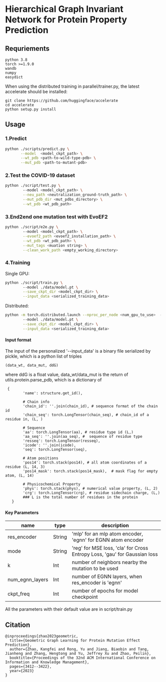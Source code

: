 # Hierarchical Graph Invariant Network for Protein Property Prediction

## Requriements
```
python 3.8
torch >=1.9.0
wandb
numpy
easydict
```


When using the distributed training in parallel/trainer.py, the latest accelerate should be installed:

```
git clone https://github.com/huggingface/accelerate
cd accelerate
python setup.py install
```


## Usage

### 1.Predict
```bash
python ./scripts/predict.py \
       --model  <model_ckpt_path> \
       --wt_pdb <path-to-wild-type-pdb> \
       --mut_pdb <path-to-mutant-pdb>
```


### 2.Test the COVID-19 dataset
```bash
python ./script/test.py \ 
        --model <model_ckpt_path> \
        --neu_path <neutralization_ground-truth_path> \
        --mut_pdb_dir <mut_pdbs_directory> \
        --wt_pdb <wt_pdb_path>
```
### 3.End2end one mutation test with EvoEF2

```bash
python ./script/e2e.py \ 
        --model <model_ckpt_path> \
        --evoef2_path <evoef2_installation_path> \
        --wt_pdb <wt_pdb_path> \
        --mut_tags <muation string> \
        --clean_work_path <empty_working_directory>
```

### 4.Training
Single GPU:

```bash
python ./script/train.py \ 
        --model ./data/model.pt \
        --save_ckpt_dir <model_ckpt_dir> \
        --input_data <serialized_training_data> 
```
Distributed:
```bash
python -m torch.distributed.launch --nproc_per_node <num_gpu_to_use>  --use_env --master_port 20654  ./script/train.py \ 
        --model ./data/model.pt \
        --save_ckpt_dir <model_ckpt_dir> \
        --input_data <serialized_training_data> 
```


#### Input format
The input of the personalized '--input_data' is a binary file 
serialized  by pickle, which is a python list of triples
```
(data_wt, data_mut, ddG)
```
where ddG is a float value,  data_wt/data_mut is the return of utils.protein.parse_pdb, which is a dictionary of 

```
 {
        'name': structure.get_id(),

        # Chain info
        'chain_id': ''.join(chain_id), # sequence format of the chain id
        'chain_seq': torch.LongTensor(chain_seq), # chain_id of a residue in, (L, )

        # Sequence
        'aa': torch.LongTensor(aa), # residue type id (L,)
        'aa_seq': ''.join(aa_seq), #  sequence of residue type
        'resseq': torch.LongTensor(resseq), 
        'icode': ''.join(icode), 
        'seq': torch.LongTensor(seq), 
        
        # Atom positions
        'pos14': torch.stack(pos14), # all atom coordinates of a residue (L, 14, 3)
        'pos14_mask': torch.stack(pos14_mask),  # mask flag for empty atom, (L, 14)

        # Physicochemical Property
        'phys': torch.stack(phys), # numerical value property, (L, 2)
        'crg': torch.LongTensor(crg), # residue sidechain charge, (L,)
        ### L is the total number of residues in the protein
   }
```

#### Key Parameters

| name | type   | description | 
| ----- | --------- | ----------- |
| res_encoder | String |  'mlp' for an mlp atom encoder, 'egnn' for EGNN atom encoder       |
| mode  |   String  | 'reg' for MSE loss, 'cla' for Cross Entropy Loss, 'gau' for Gaussian loss  |
| k | Int |  number of neighbors nearby the mutation to be used  |
| num_egnn_layers | Int |  number of EGNN layers, when res_encoder is 'egnn' |
| ckpt_freq | Int |  number of epochs for model checkpoint  |

All the parameters with their default value are in script/train.py

## Citation
```
@inproceedings{zhao2023geometric,
  title={Geometric Graph Learning for Protein Mutation Effect Prediction},
  author={Zhao, Kangfei and Rong, Yu and Jiang, Biaobin and Tang, Jianheng and Zhang, Hengtong and Yu, Jeffrey Xu and Zhao, Peilin},
  booktitle={Proceedings of the 32nd ACM International Conference on Information and Knowledge Management},
  pages={3412--3422},
  year={2023}
}
```

